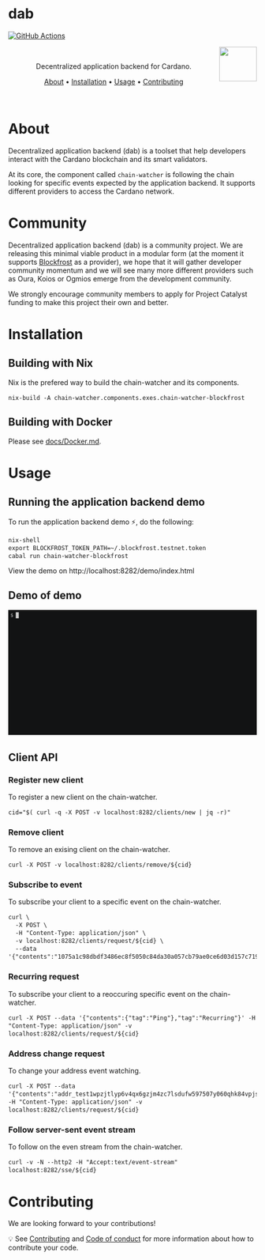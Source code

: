 # dab

[![GitHub Actions](https://img.shields.io/endpoint.svg?url=https%3A%2F%2Factions-badge.atrox.dev%2Fcardano-foundation%2Fdab%2Fbadge&style=flat-square)](https://github.com/cardano-foundation/dab/actions/workflows/ci.yaml)

<img src="https://upload.wikimedia.org/wikipedia/commons/f/ff/ADA_Cardano_Logo.png" width="76" align="right" height="70">


<br/>

<p align="center">Decentralized application backend for Cardano.</p>
<p align="center">
  <a href="#about">About</a> •
  <a href="#installation">Installation</a> •
  <a href="#usage">Usage</a> •
  <a href="#contributing">Contributing</a>
</p>

<br/>

# About

Decentralized application backend (dab) is a toolset that help developers interact with the Cardano blockchain and its smart validators.

At its core, the component called `chain-watcher` is following the chain looking for specific events expected by the application backend. It supports different providers to access the Cardano network.

# Community

Decentralized application backend (dab) is a community project. We are releasing this minimal viable product in a modular form (at the moment it supports <a href="https://blockfrost.io/">Blockfrost</a> as a provider), we hope that it will gather developer community momentum and we will see many more different providers such as Oura, Koios or Ogmios emerge from the development community.

We strongly encourage community members to apply for Project Catalyst funding to make this project their own and better.

# Installation

## Building with Nix

Nix is the prefered way to build the chain-watcher and its components.

```command
nix-build -A chain-watcher.components.exes.chain-watcher-blockfrost
```

## Building with Docker

Please see <a href="docs/Docker.md">docs/Docker.md</a>.

# Usage

## Running the application backend demo

To run the application backend demo :zap:, do the following:

```command
nix-shell
export BLOCKFROST_TOKEN_PATH=~/.blockfrost.testnet.token
cabal run chain-watcher-blockfrost
```
View the demo on http://localhost:8282/demo/index.html

## Demo of demo

<img src=".github/workflows/demo.gif">

## Client API

### Register new client

To register a new client on the chain-watcher.

```command
cid="$( curl -q -X POST -v localhost:8282/clients/new | jq -r)"
```

### Remove client

To remove an exising client on the chain-watcher.

```command
curl -X POST -v localhost:8282/clients/remove/${cid}
```

### Subscribe to event

To subscribe your client to a specific event on the chain-watcher.

```command
curl \
  -X POST \
  -H "Content-Type: application/json" \
  -v localhost:8282/clients/request/${cid} \
  --data '{"contents":"1075a1c98dbdf3486ec8f5050c84da30a057cb79ae0ce6d03d157c719c559332","tag":"TransactionStatusRequest"}'
```

### Recurring request

To subscribe your client to a reoccuring specific event on the chain-watcher.

```command
curl -X POST --data '{"contents":{"tag":"Ping"},"tag":"Recurring"}' -H "Content-Type: application/json" -v localhost:8282/clients/request/${cid}
```

### Address change request

To change your address event watching.

```command
curl -X POST --data '{"contents":"addr_test1wpzjtlyp6v4qx6gzjm4zc7lsdufw597507y060qhk84vpjsjd625n","tag":"AddressFundsRequest"}' -H "Content-Type: application/json" -v localhost:8282/clients/request/${cid}
```

### Follow server-sent event stream

To follow on the even stream from the chain-watcher.

```command
curl -v -N --http2 -H "Accept:text/event-stream" localhost:8282/sse/${cid}
```

# Contributing

We are looking forward to your contributions!

:bulb: See <a href="CONTRIBUTING.md">Contributing</a> and <a href="CODE_OF_CONDUCT.md">Code of conduct</a> for more information about how to contribute your code.
